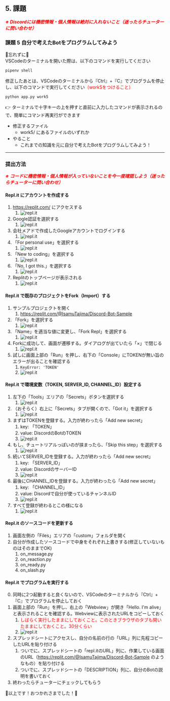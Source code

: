 ## 5. 課題

***<span style="color: red">※ Discordには機密情報・個人情報は絶対に入れないこと（迷ったらチューターに問い合わせ）</span>***

### 課題 5 自分で考えたBotをプログラムしてみよう

🚨忘れずに🚨  
VSCodeのターミナルを開いた際は、以下のコマンドを実行してください
```ps
pipenv shell
```
修正したあとは、VSCodeのターミナルから『Ctrl』+『C』でプログラムを停止し、以下のコマンドで実行してください<span style="color: red">（work5をつけること）</span>
```ps
python app.py work5
```

:point_right: ターミナルで十字キーの上を押すと直前に入力したコマンドが表示されるので、簡単にコマンド再実行ができます


- 修正するファイル
  - work5/ にあるファイルのいずれか
- やること
  - これまでの知識を元に自分で考えたBotをプログラムしてみよう！

---
### 提出方法

***<span style="color: red">※ コードに機密情報・個人情報が入っていないことを今一度確認しよう（迷ったらチューターに問い合わせ）</span>***

#### Repl.it にアカウントを作成する

1. https://replit.com/ にアクセスする
   1. ![repl.it](./doc/img/replit_signup01.png)
2. Google認証を選択する
   1. ![repl.it](./doc/img/replit_signup02.png)
3. 会社メアドで作成したGoogleアカウントでログインする
   1. ![repl.it](./doc/img/replit_signup03.png)
4. 「For personal use」を選択する
   1. ![repl.it](./doc/img/replit_signup04.png)
5. 「New to coding」を選択する
   1. ![repl.it](./doc/img/replit_signup05.png)
6. 「No, I got this.」を選択する
   1. ![repl.it](./doc/img/replit_signup06.png)
7. Replitのトップページが表示される
   1. ![repl.it](./doc/img/replit_signup07.png)

#### Repl.it で既存のプロジェクトをFork（Import）する

1. サンプルプロジェクトを開く
   1. https://replit.com/@IsamuTajima/Discord-Bot-Sample
2. 「Fork」を選択する
   1. ![repl.it](./doc/img/replit_fork01.png)
3. 「Name」を適当な値に変更し、「Fork Repl」を選択する
   1. ![repl.it](./doc/img/replit_fork02.png)
4. Forkに成功して、画面が遷移する。ダイアログが出ていたら「×」で閉じる
   1. ![repl.it](./doc/img/replit_fork03.png)
5. 試しに画面上部の「Run」を押し、右下の「Console」にTOKENが無い旨のエラーが出ることを確認する
   1. `KeyError: 'TOKEN'`
   2. ![repl.it](./doc/img/replit_fork04.png)

#### Repl.it で環境変数（TOKEN, SERVER_ID, CHANNEL_ID）設定する

1. 左下の「Tools」エリアの「Secrets」ボタンを選択する
   1. ![repl.it](./doc/img/replit_settings01.png)
2. （おそらく）右上に「Secrets」タブが開くので、「Got it」を選択する
   1. ![repl.it](./doc/img/replit_settings02.png)
3. まずはTOKENを登録する。入力が終わったら「Add new secret」
   1. key: 「TOKEN」
   2. value: DiscordのBotのTOKEN
   3. ![repl.it](./doc/img/replit_settings03.png)
4. もし、チュートリアルっぽいのが挟まったら、「Skip this step」を選択する
   1. ![repl.it](./doc/img/replit_settings04.png)
4. 続いてSERVER_IDを登録する。入力が終わったら「Add new secret」
   1. key: 「SERVER_ID」
   2. value: DiscordのサーバーID
   3. ![repl.it](./doc/img/replit_settings05.png)
5. 最後にCHANNEL_IDを登録する。入力が終わったら「Add new secret」
   1. key: 「CHANNEL_ID」
   2. value: Discordで自分が使っているチャンネルID
   3. ![repl.it](./doc/img/replit_settings06.png)
6. すべて登録が終わるとこの様になる
   1. ![repl.it](./doc/img/replit_settings07.png)

#### Repl.it のソースコードを更新する

1. 画面左側の「Files」エリアの「custom」フォルダを開く
2. 自分が作成したソースコードで中身をそれぞれ上書きする(修正していないものはそのままでOK)
   1. on_message.py
   2. on_reaction.py
   4. on_ready.py
   3. on_slash.py

#### Repl.it でプログラムを実行する

0. 同時に2つ起動すると良くないので、VSCodeのターミナルから『Ctrl』+『C』でプログラムを停止しておく
1. 画面上部の「Run」を押し、右上の「Webview」が開き「Hello. I'm alive」と表示されることを確認する。Webviewに表示されたURLをコピーしておく
   1. <span style="color: red">しばらく実行したままにしておくこと。このときブラウザのタブも開いたままにしておくこと。30分くらい</span>
   2. ![repl.it](./doc/img/replit_run01.png)
2. スプレッドシートにアクセスし、自分の名前の行の「URL」列に先程コピーしたURLを貼り付ける
   1. ついでに、スプレッドシートの「repl.itのURL」列に、作業している画面のURL（https://replit.com/@IsamuTajima/Discord-Bot-Sample のようなもの）を貼り付ける
   2. ついでに、スプレッドシートの「DESCRIPTION」列に、自分のBotの説明を書いておく
3. 終わったらチューターにチェックしてもらう

:tada:以上です！おつかれさまでした！:tada: